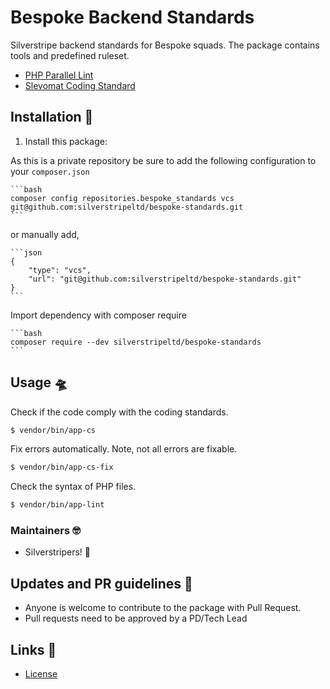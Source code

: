 # Bespoke Backend Standards

Silverstripe backend standards for Bespoke squads. The package contains tools and predefined ruleset.

* [PHP Parallel Lint](https://github.com/php-parallel-lint/PHP-Parallel-Lint)
* [Slevomat Coding Standard](https://github.com/slevomat/coding-standard) 


## Installation 🧞

1. Install this package:


As this is a private repository be sure to add the following configuration to your `composer.json`

    ```bash
    composer config repositories.bespoke_standards vcs git@github.com:silverstripeltd/bespoke-standards.git
    ```

or manually add,

    ```json
    {
        "type": "vcs",
        "url": "git@github.com:silverstripeltd/bespoke-standards.git"
    }
    ```
 
Import dependency with composer require

    ```bash
    composer require --dev silverstripeltd/bespoke-standards
    ```

## Usage 🛸

Check if the code comply with the coding standards.

   ```bash
   $ vendor/bin/app-cs
   ```

Fix errors automatically. Note, not all errors are fixable. 

   ```bash
   $ vendor/bin/app-cs-fix
   ```

Check the syntax of PHP files.

   ```bash
   $ vendor/bin/app-lint
   ```

### Maintainers 🤓
- Silverstripers! 💖

## Updates and PR guidelines 💞
* Anyone is welcome to contribute to the package with Pull Request.
* Pull requests need to be approved by a PD/Tech Lead

## Links 🔗

* [License](./LICENSE)

